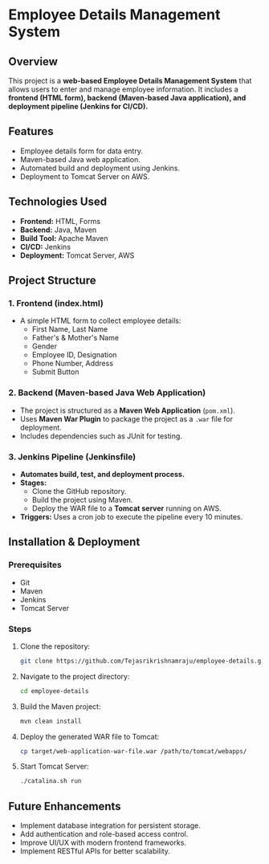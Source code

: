 # Employee Details Management System

## Overview
This project is a **web-based Employee Details Management System** that allows users to enter and manage employee information. It includes a **frontend (HTML form), backend (Maven-based Java application), and deployment pipeline (Jenkins for CI/CD).**

## Features
- Employee details form for data entry.
- Maven-based Java web application.
- Automated build and deployment using Jenkins.
- Deployment to Tomcat Server on AWS.

## Technologies Used
- **Frontend:** HTML, Forms
- **Backend:** Java, Maven
- **Build Tool:** Apache Maven
- **CI/CD:** Jenkins
- **Deployment:** Tomcat Server, AWS

## Project Structure
### 1. **Frontend (index.html)**
- A simple HTML form to collect employee details:
  - First Name, Last Name
  - Father's & Mother's Name
  - Gender
  - Employee ID, Designation
  - Phone Number, Address
  - Submit Button

### 2. **Backend (Maven-based Java Web Application)**
- The project is structured as a **Maven Web Application** (`pom.xml`).
- Uses **Maven War Plugin** to package the project as a `.war` file for deployment.
- Includes dependencies such as JUnit for testing.

### 3. **Jenkins Pipeline (Jenkinsfile)**
- **Automates build, test, and deployment process.**
- **Stages:**
  - Clone the GitHub repository.
  - Build the project using Maven.
  - Deploy the WAR file to a **Tomcat server** running on AWS.
- **Triggers:** Uses a cron job to execute the pipeline every 10 minutes.

## Installation & Deployment
### Prerequisites
- Git
- Maven
- Jenkins
- Tomcat Server

### Steps
1. Clone the repository:
   ```bash
   git clone https://github.com/Tejasrikrishnamraju/employee-details.git
   ```
2. Navigate to the project directory:
   ```bash
   cd employee-details
   ```
3. Build the Maven project:
   ```bash
   mvn clean install
   ```
4. Deploy the generated WAR file to Tomcat:
   ```bash
   cp target/web-application-war-file.war /path/to/tomcat/webapps/
   ```
5. Start Tomcat Server:
   ```bash
   ./catalina.sh run
   ```

## Future Enhancements
- Implement database integration for persistent storage.
- Add authentication and role-based access control.
- Improve UI/UX with modern frontend frameworks.
- Implement RESTful APIs for better scalability.
